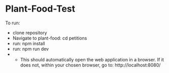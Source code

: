 # Plant-Food-Test

To run:
- clone repository
- Navigate to plant-food: cd petitions
- run: npm install
- run: npm run dev
- * This should automatically open the web application in a browser. If it does not, within your chosen browser, go to: http://localhost:8080/

